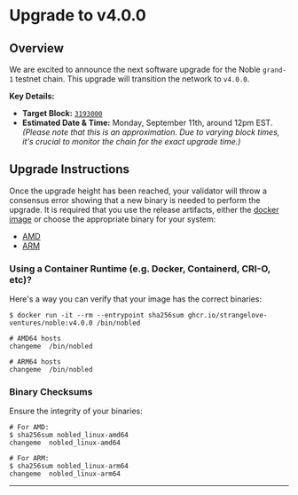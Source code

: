 # Upgrade to v4.0.0

## Overview

We are excited to announce the next software upgrade for the Noble `grand-1` testnet chain. This upgrade will transition the network to `v4.0.0`. 

**Key Details:**
- **Target Block:** [`3193000`](https://testnet.mintscan.io/noble-testnet/blocks/3193000)
- **Estimated Date & Time:** Monday, September 11th, around 12pm EST. *(Please note that this is an approximation. Due to varying block times, it's crucial to monitor the chain for the exact upgrade time.)*

## Upgrade Instructions

Once the upgrade height has been reached, your validator will throw a consensus error showing that a new binary is needed to perform the upgrade. It is required that you use the release artifacts, either the [docker image](ghcr.io/strangelove-ventures/noble:v4.0.0) or choose the appropriate binary for your system:
   - [AMD](./nobled_linux-amd64)
   - [ARM](./nobled_linux-arm64)

### Using a Container Runtime (e.g. Docker, Containerd, CRI-O, etc)?

Here's a way you can verify that your image has the correct binaries:

```shell
$ docker run -it --rm --entrypoint sha256sum ghcr.io/strangelove-ventures/noble:v4.0.0 /bin/nobled

# AMD64 hosts
changeme  /bin/nobled

# ARM64 hosts
changeme  /bin/nobled
```
### Binary Checksums

Ensure the integrity of your binaries:

```shell
# For AMD:
$ sha256sum nobled_linux-amd64
changeme  nobled_linux-amd64

# For ARM:
$ sha256sum nobled_linux-arm64
changeme  nobled_linux-arm64
```

---
